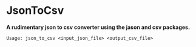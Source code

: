 # JsonToCsv

**A rudimentary json to csv converter using the jason and csv packages.**

```
Usage: json_to_csv <input_json_file> <output_csv_file>
```
